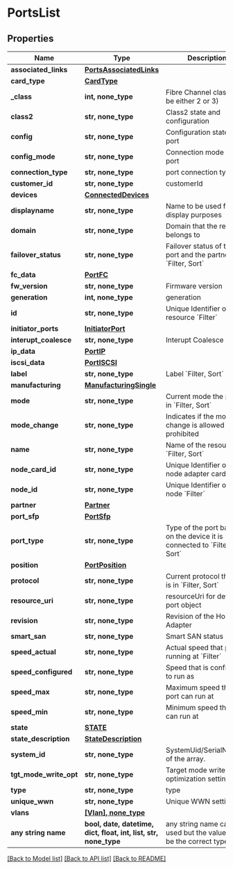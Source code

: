 # PortsList


## Properties
Name | Type | Description | Notes
------------ | ------------- | ------------- | -------------
**associated_links** | [**PortsAssociatedLinks**](PortsAssociatedLinks.md) |  | [optional] 
**card_type** | [**CardType**](CardType.md) |  | [optional] 
**_class** | **int, none_type** | Fibre Channel class (can be either 2 or 3) | [optional] 
**class2** | **str, none_type** | Class2 state and configuration | [optional] 
**config** | **str, none_type** | Configuration state of port | [optional] 
**config_mode** | **str, none_type** | Connection mode of the port | [optional] 
**connection_type** | **str, none_type** | port connection type | [optional] 
**customer_id** | **str, none_type** | customerId | [optional] 
**devices** | [**ConnectedDevices**](ConnectedDevices.md) |  | [optional] 
**displayname** | **str, none_type** | Name to be used for display purposes | [optional] 
**domain** | **str, none_type** | Domain that the resource belongs to | [optional] 
**failover_status** | **str, none_type** | Failover status of this port and the partner &#x60;Filter, Sort&#x60; | [optional] 
**fc_data** | [**PortFC**](PortFC.md) |  | [optional] 
**fw_version** | **str, none_type** | Firmware version | [optional] 
**generation** | **int, none_type** | generation | [optional] 
**id** | **str, none_type** | Unique Identifier of the resource &#x60;Filter&#x60; | [optional] 
**initiator_ports** | [**InitiatorPort**](InitiatorPort.md) |  | [optional] 
**interupt_coalesce** | **str, none_type** | Interupt Coalesce | [optional] 
**ip_data** | [**PortIP**](PortIP.md) |  | [optional] 
**iscsi_data** | [**PortISCSI**](PortISCSI.md) |  | [optional] 
**label** | **str, none_type** | Label &#x60;Filter, Sort&#x60; | [optional] 
**manufacturing** | [**ManufacturingSingle**](ManufacturingSingle.md) |  | [optional] 
**mode** | **str, none_type** | Current mode the port is in &#x60;Filter, Sort&#x60; | [optional] 
**mode_change** | **str, none_type** | Indicates if the mode change is allowed or prohibited | [optional] 
**name** | **str, none_type** | Name of the resource &#x60;Filter, Sort&#x60; | [optional] 
**node_card_id** | **str, none_type** | Unique Identifier of the node adapter card | [optional] 
**node_id** | **str, none_type** | Unique Identifier of the node &#x60;Filter&#x60; | [optional] 
**partner** | [**Partner**](Partner.md) |  | [optional] 
**port_sfp** | [**PortSfp**](PortSfp.md) |  | [optional] 
**port_type** | **str, none_type** | Type of the port based on the device it is connected to &#x60;Filter, Sort&#x60; | [optional] 
**position** | [**PortPosition**](PortPosition.md) |  | [optional] 
**protocol** | **str, none_type** | Current protocol the port is in &#x60;Filter, Sort&#x60; | [optional] 
**resource_uri** | **str, none_type** | resourceUri for detailed port object | [optional] 
**revision** | **str, none_type** | Revision of the Host Bus Adapter | [optional] 
**smart_san** | **str, none_type** | Smart SAN status | [optional] 
**speed_actual** | **str, none_type** | Actual speed that port is running at  &#x60;Filter&#x60; | [optional] 
**speed_configured** | **str, none_type** | Speed that is configured to run as | [optional] 
**speed_max** | **str, none_type** | Maximum speed that port can run at | [optional] 
**speed_min** | **str, none_type** | Minimum speed that port can run at | [optional] 
**state** | [**STATE**](STATE.md) |  | [optional] 
**state_description** | [**StateDescription**](StateDescription.md) |  | [optional] 
**system_id** | **str, none_type** | SystemUid/SerialNumber of the array. | [optional] 
**tgt_mode_write_opt** | **str, none_type** | Target mode write optimization setting | [optional] 
**type** | **str, none_type** | type | [optional] 
**unique_wwn** | **str, none_type** | Unique WWN setting | [optional] 
**vlans** | [**[Vlan], none_type**](Vlan.md) |  | [optional] 
**any string name** | **bool, date, datetime, dict, float, int, list, str, none_type** | any string name can be used but the value must be the correct type | [optional]

[[Back to Model list]](../README.md#documentation-for-models) [[Back to API list]](../README.md#documentation-for-api-endpoints) [[Back to README]](../README.md)


